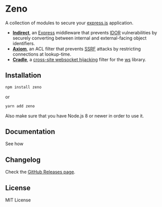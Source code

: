 # Zeno

A collection of modules to secure your [express.js](https://github.com/visionmedia/express) application.

- [**Indirect**](./modules/Indirect/), an [Express](https://github.com/expressjs/express) middleware that prevents [IDOR](https://portswigger.net/web-security/access-control/idor) vulnerabilities by securely converting between internal and external-facing object identifiers.
- [**Axiom**](./modules/Axiom/), an ACL filter that prevents [SSRF](https://portswigger.net/web-security/ssrf) attacks by restricting connections at lookup-time.
- [**Cradle**](./modules/Cradle/), a [cross-site websocket hijacking](https://portswigger.net/web-security/websockets/cross-site-websocket-hijacking) filter for the [ws](https://github.com/websockets/ws) library.

## Installation

```bash
npm install zeno
```

or

```bash
yarn add zeno
```

Also make sure that you have Node.js 8 or newer in order to use it.

## Documentation

See how

## Changelog

Check the [GitHub Releases page](https://github.com/sebasyii/zeno/releases).

## License

MIT License
